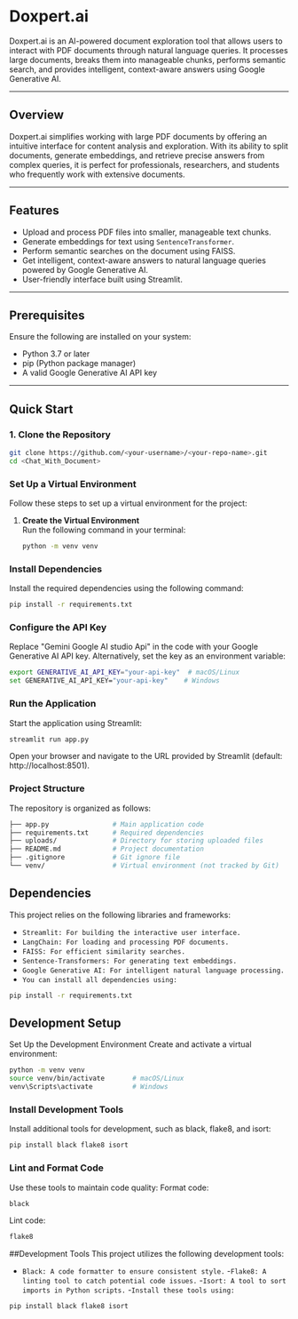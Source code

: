 # Doxpert.ai

Doxpert.ai is an AI-powered document exploration tool that allows users to interact with PDF documents through natural language queries. It processes large documents, breaks them into manageable chunks, performs semantic search, and provides intelligent, context-aware answers using Google Generative AI.

---

## Overview

Doxpert.ai simplifies working with large PDF documents by offering an intuitive interface for content analysis and exploration. With its ability to split documents, generate embeddings, and retrieve precise answers from complex queries, it is perfect for professionals, researchers, and students who frequently work with extensive documents.

---

## Features

- Upload and process PDF files into smaller, manageable text chunks.
- Generate embeddings for text using `SentenceTransformer`.
- Perform semantic searches on the document using FAISS.
- Get intelligent, context-aware answers to natural language queries powered by Google Generative AI.
- User-friendly interface built using Streamlit.

---

## Prerequisites

Ensure the following are installed on your system:

- Python 3.7 or later
- pip (Python package manager)
- A valid Google Generative AI API key

---

## Quick Start

### 1. Clone the Repository
   ```bash
   git clone https://github.com/<your-username>/<your-repo-name>.git
   cd <Chat_With_Document>
```
### Set Up a Virtual Environment
Follow these steps to set up a virtual environment for the project:
1. **Create the Virtual Environment**  
   Run the following command in your terminal:
   ```bash
   python -m venv venv
   
### Install Dependencies
Install the required dependencies using the following command:
```bash
pip install -r requirements.txt
```
### Configure the API Key
Replace "Gemini Google AI studio Api" in the code with your Google Generative AI API key.
Alternatively, set the key as an environment variable:

```bash
export GENERATIVE_AI_API_KEY="your-api-key"  # macOS/Linux
set GENERATIVE_AI_API_KEY="your-api-key"    # Windows
```
### Run the Application
Start the application using Streamlit:
```bash
streamlit run app.py
```
Open your browser and navigate to the URL provided by Streamlit (default: http://localhost:8501).
### Project Structure
The repository is organized as follows:

```bash
├── app.py                # Main application code
├── requirements.txt      # Required dependencies
├── uploads/              # Directory for storing uploaded files
├── README.md             # Project documentation
├── .gitignore            # Git ignore file
└── venv/                 # Virtual environment (not tracked by Git)
```
## Dependencies
This project relies on the following libraries and frameworks:

- `Streamlit: For building the interactive user interface.`
- `LangChain: For loading and processing PDF documents.`
- `FAISS: For efficient similarity searches.`
- `Sentence-Transformers: For generating text embeddings.`
- `Google Generative AI: For intelligent natural language processing.`
- `You can install all dependencies using:`

```bash
pip install -r requirements.txt
```
## Development Setup
Set Up the Development Environment
Create and activate a virtual environment:

```bash
python -m venv venv
source venv/bin/activate       # macOS/Linux
venv\Scripts\activate          # Windows
```
### Install Development Tools
Install additional tools for development, such as black, flake8, and isort:

```bash
pip install black flake8 isort
```
### Lint and Format Code
Use these tools to maintain code quality:
Format code:
```bash
black
```
Lint code:
```bash
flake8 
```
##Development Tools
This project utilizes the following development tools:

- `Black: A code formatter to ensure consistent style.`
-`Flake8: A linting tool to catch potential code issues.`
-`Isort: A tool to sort imports in Python scripts.`
-`Install these tools using:`

``` bash
pip install black flake8 isort
```


